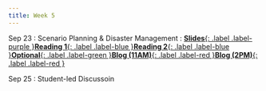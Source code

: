 ```yaml
---
title: Week 5
---
```


Sep 23
: Scenario Planning & Disaster Management
: [**Slides**{: .label .label-purple }](https://docs.google.com/presentation/d/1Qbjzr62TozJDkubgHyv1TMe0eDzlNxadGRZ3ZtVsI_Q/edit?usp=drive_link)[**Reading 1**{: .label .label-blue }](https://drive.google.com/file/d/1AcIm0XnTGEOG2-5_K_sx7InEswBjHP1H/view?usp=sharing)[**Reading 2**{: .label .label-blue }](https://drive.google.com/file/d/1Mzz9ahOEIMBcXAG7MvzX7jnFgNFYLG0A/view?usp=drive_link)[**Optional**{: .label .label-green }](https://statescoop.com/natural-disasters-bring-cyberthreats-small-and-large/)[**Blog (11AM)**{: .label .label-red }](https://canvas.vt.edu/courses/214894/assignments/2484443)[**Blog (2PM)**{: .label .label-red }](https://canvas.vt.edu/courses/214890/assignments/2484429)


Sep 25
: Student-led Discussoin
